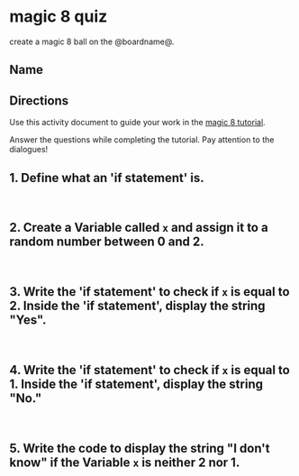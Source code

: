 # magic 8 quiz 

create a magic 8 ball on the @boardname@.

## Name

## Directions

Use this activity document to guide your work in the [magic 8 tutorial](/lessons/magic-8/activity).

Answer the questions while completing the tutorial. Pay attention to the dialogues!

## 1. Define what an 'if statement' is.

<br />

## 2. Create a Variable called ``x`` and assign it to a random number between 0 and 2.

<br />

## 3. Write the 'if statement' to check if ``x`` is equal to 2. Inside the 'if statement', display the string "Yes".

<br />

## 4. Write the 'if statement' to check if ``x`` is equal to 1. Inside the 'if statement', display the string "No."

<br />

## 5. Write the code to display the string "I don't know" if the Variable ``x`` is neither 2 nor 1.

<br />

